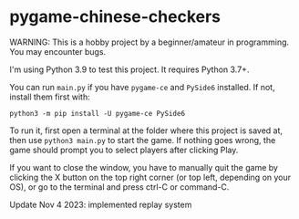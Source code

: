 # pygame-chinese-checkers

WARNING: This is a hobby project by a beginner/amateur in programming. You may encounter bugs.

I'm using Python 3.9 to test this project. It requires Python 3.7+.

You can run `main.py` if you have `pygame-ce` and `PySide6` installed.
If not, install them first with:
```
python3 -m pip install -U pygame-ce PySide6
```

To run it, first open a terminal at the folder where this project is saved at, then use ```python3 main.py``` to start the game. If nothing goes wrong, the game should prompt you to select players after clicking Play.

If you want to close the window, you have to manually quit the game by clicking the X button on the top right corner (or top left, depending on your OS), or go to the terminal and press ctrl-C or command-C.

Update Nov 4 2023: implemented replay system
